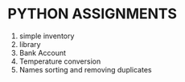 # PYTHON ASSIGNMENTS
1. simple inventory
2. library
3. Bank Account
4. Temperature conversion
5. Names sorting and removing duplicates
